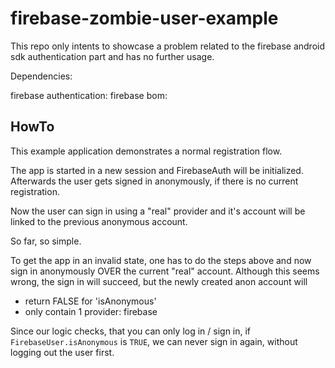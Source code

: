 # firebase-zombie-user-example

This repo only intents to showcase a problem related to the firebase android sdk authentication part and has no further usage.

Dependencies:

firebase authentication:
firebase bom:

## HowTo

This example application demonstrates a normal registration flow.

The app is started in a new session and FirebaseAuth will be initialized. Afterwards the user gets signed in anonymously, if there is no current registration.

Now the user can sign in using a "real" provider and it's account will be linked to the previous anonymous account.

So far, so simple.

To get the app in an invalid state, one has to do the steps above and now sign in anonymously OVER the current "real" account. Although this seems wrong, the sign in will succeed,
but the newly created anon account will

- return FALSE for 'isAnonymous'
- only contain 1 provider: firebase

Since our logic checks, that you can only log in / sign in, if `FirebaseUser.isAnonymous` is `TRUE`, we can never sign in again, without logging out the user first.



